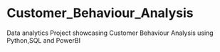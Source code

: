 # Customer_Behaviour_Analysis
Data analytics Project showcasing Customer Behaviour Analysis using Python,SQL and PowerBI
